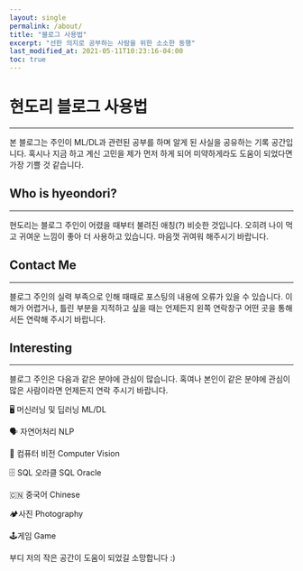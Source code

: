 ```yaml
---
layout: single
permalink: /about/
title: "블로그 사용법"
excerpt: "선한 의지로 공부하는 사람을 위한 소소한 동행"
last_modified_at: 2021-05-11T10:23:16-04:00
toc: true
---
```


# 현도리 블로그 사용법

------------------------------

본 블로그는 주인이 ML/DL과 관련된 공부를 하며 알게 된 사실을 공유하는 기록 공간입니다.
혹시나 지금 하고 계신 고민을 제가 먼저 하게 되어 미약하게라도 도움이 되었다면 가장 기쁠 것 같습니다.

## Who is hyeondori?

-------------------------

현도리는 블로그 주인이 어렸을 때부터 불려진 애칭(?) 비슷한 것입니다.
오히려 나이 먹고 귀여운 느낌이 좋아 더 사용하고 있습니다.
마음껏 귀여워 해주시기 바랍니다.

## Contact Me

---------------

블로그 주인의 실력 부족으로 인해 때때로 포스팅의 내용에 오류가 있을 수 있습니다.
이해가 어렵거나, 틀린 부분을 지적하고 싶을 때는 언제든지 왼쪽 연락창구 어떤 곳을 통해서든 연락해 주시기 바랍니다.

## Interesting

----------------------

블로그 주인은 다음과 같은 분야에 관심이 많습니다.
혹여나 본인이 같은 분야에 관심이 많은 사람이라면 언제든지 연락 주시기 바랍니다.

🖥️ 머신러닝 및 딥러닝 ML/DL

🗣️ 자연어처리 NLP

👀 컴퓨터 비전 Computer Vision

🗄️ SQL 오라클 SQL Oracle

🇨🇳 중국어 Chinese

🏕️사진 Photography

🕹️게임 Game

부디 저의 작은 공간이 도움이 되었길 소망합니다 :)